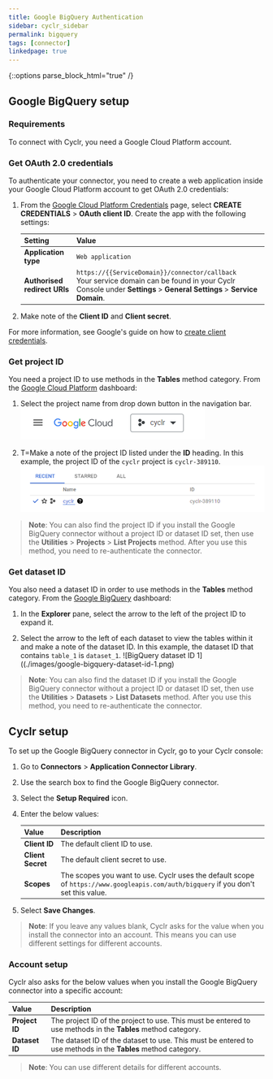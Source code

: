 ```yaml
---
title: Google BigQuery Authentication
sidebar: cyclr_sidebar
permalink: bigquery
tags: [connector]
linkedpage: true
---
```

{::options parse_block_html="true" /}
<section class="card">

## Google BigQuery setup

### Requirements

To connect with Cyclr, you need a Google Cloud Platform account.

### Get OAuth 2.0 credentials

To authenticate your connector, you need to create a web application inside your Google Cloud Platform account to get OAuth 2.0 credentials: 
   
1.  From the [Google Cloud Platform Credentials](https://console.cloud.google.com/apis/credentials) page, select **CREATE CREDENTIALS** > **OAuth client ID**. Create the app with the following settings:

    | Setting                      | Value                                                        |
    | :--------------------------- | :----------------------------------------------------------- |
    | **Application type**         | `Web application`                                            |
    | **Authorised redirect URIs** | `https://{{ServiceDomain}}/connector/callback`<br>Your service domain can be found in your Cyclr Console under **Settings** > **General Settings** > **Service Domain**. |

2.  Make note of the **Client ID** and **Client secret**.
   
For more information, see Google's guide on how to [create client credentials](https://developers.google.com/workspace/guides/create-credentials#oauth-client-id).

### Get project ID

You need a project ID to use methods in the **Tables** method category. From the [Google Cloud Platform](https://console.cloud.google.com/) dashboard:

1. Select the project name from drop down button in the navigation bar.
![BigQuery project ID 1](./images/google-bigquery-project-id-1.png)

2. T=Make a note of the project ID listed under the **ID** heading. In this example, the project ID of the `cyclr` project is `cyclr-389110`.
![BigQuery project ID 2](./images/google-bigquery-project-id-2.png)

> **Note**: You can also find the project ID if you install the Google BigQuery connector without a project ID or dataset ID set, then use the **Utilities** > **Projects** > **List Projects** method. After you use this method, you need to re-authenticate the connector.

### Get dataset ID

You also need a dataset ID in order to use methods in the **Tables** method category. From the [Google BigQuery](https://console.cloud.google.com/bigquery) dashboard:

1. In the **Explorer** pane, select the arrow to the left of the project ID to expand it.
   
2. Select the arrow to the left of each dataset to view the tables within it and make a note of the dataset ID. In this example, the dataset ID that contains `table_1` is `dataset_1`.
![BigQuery dataset ID 1]((./images/google-bigquery-dataset-id-1.png)

>  **Note**: You can also find the dataset ID if you install the Google BigQuery connector without a project ID or dataset ID set, then use the **Utilities** > **Datasets** > **List Datasets** method. After you use this method, you need to re-authenticate the connector.

</section>
<section class="card">

## Cyclr setup

To set up the Google BigQuery connector in Cyclr, go to your Cyclr console:

1. Go to **Connectors** > **Application Connector Library**.

2. Use the search box to find the Google BigQuery connector.

3. Select the **Setup Required** icon.

4. Enter the below values:

    | **Value**         | **Description**                                              |
    | :---------------- | :----------------------------------------------------------- |
    | **Client ID**     | The default client ID to use.                                |
    | **Client Secret** | The default client secret to use.                            |
    | **Scopes**        | The scopes you want to use. Cyclr uses the default scope of `https://www.googleapis.com/auth/bigquery` if you don't set this value. |

5. Select **Save Changes**.

> **Note**: If you leave any values blank, Cyclr asks for the value when you install the connector into an account. This means you can use different settings for different accounts.

### Account setup

Cyclr also asks for the below values when you install the Google BigQuery connector into a specific account:

| **Value**      | **Description**                                              |
| :------------- | :----------------------------------------------------------- |
| **Project ID** | The project ID of the project to use. This must be entered to use methods in the **Tables** method category. |
| **Dataset ID** | The dataset ID of the dataset to use.  This must be entered to use methods in the **Tables** method category. |

> **Note**: You can use different details for different accounts.

</section>
